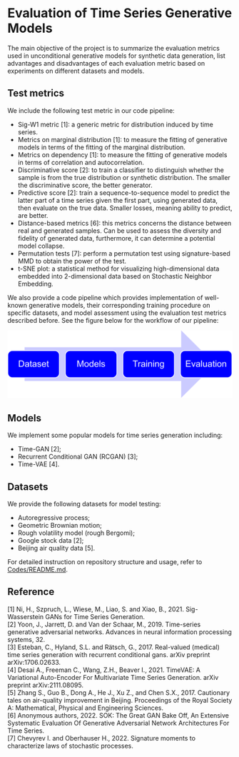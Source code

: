 # Evaluation of Time Series Generative Models

The main objective of the project is to summarize the evaluation metrics used in unconditional generative models for synthetic data generation, list advantages and disadvantages of each evaluation metric based on experiments on different datasets and models. 


## Test metrics
We include the following test metric in our code pipeline:
- Sig-W1 metric [1]: a generic metric for distribution induced by time series.  
- Metrics on marginal distribution [1]: to measure the fitting of generative models in terms of the fitting of the marginal distribution.  
- Metrics on dependency [1]: to measure the fitting of generative models in terms of correlation and autocorrelation.  
- Discriminative score [2]: to train a classifier to distinguish whether the sample is from the true distribution or synthetic distribution. The smaller the discriminative score, the better generator.  
- Predictive score [2]: train a sequence-to-sequence model to predict the latter part of a time series given the first part, using generated data, then evaluate on the true data. Smaller losses, meaning ability to predict, are better.  
- Distance-based metrics [6]: this metrics concerns the distance between real and generated samples. Can be used to assess the diversity and fidelity of generated data, furthermore, it can determine a potential model collapse.
- Permutation tests [7]: perform a permutation test using signature-based MMD to obtain the power of the test.
- t-SNE plot: a statistical method for visualizing high-dimensional data embedded into 2-dimensional data based on Stochastic Neighbor Embedding.

We also provide a code pipeline which provides implementation of well-known generative models, their corresponding training procedure on specific datasets, and model assessment using the evaluation test metrics described before. See the figure below for the workflow of our pipeline:

![Code pipeline](Pipeline.png)

## Models
We implement some popular models for time series generation including:
- Time-GAN [2];
- Recurrent Conditional GAN (RCGAN) [3];
- Time-VAE [4].

## Datasets
We provide the following datasets for model testing:
- Autoregressive process;
- Geometric Brownian motion;
- Rough volatility model (rough Bergomi);
- Google stock data [2];
- Beijing air quality data [5].

For detailed instruction on repository structure and usage, refer to [Codes/README.md](Codes/README.md).
## Reference
[1] Ni, H., Szpruch, L., Wiese, M., Liao, S. and Xiao, B., 2021. Sig-Wasserstein GANs for Time Series Generation.  
[2] Yoon, J., Jarrett, D. and Van der Schaar, M., 2019. Time-series generative adversarial networks. Advances in neural information processing systems, 32.  
[3] Esteban, C., Hyland, S.L. and Rätsch, G., 2017. Real-valued (medical) time series generation with recurrent conditional gans. arXiv preprint arXiv:1706.02633.  
[4] Desai A., Freeman C., Wang, Z.H., Beaver I., 2021. TimeVAE: A Variational Auto-Encoder For Multivariate Time Series Generation. arXiv preprint arXiv:2111.08095.  
[5] Zhang S., Guo B., Dong A., He J., Xu Z., and Chen S.X., 2017. Cautionary tales on air-quality improvement in Beijing. Proceedings of the Royal Society A: Mathematical, Physical and Engineering Sciences.  
[6] Anonymous authors, 2022. SOK: The Great GAN Bake Off, An Extensive Systematic Evaluation Of Generative Adversarial Network Architectures For Time Series.  
[7] Chevyrev I. and Oberhauser H., 2022. Signature moments to characterize laws of stochastic processes.  



